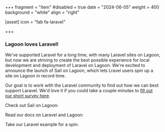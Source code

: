 +++
fragment = "item"
#disabled = true
date = "2024-06-05"
weight = 400
background = "white"
align = "right"

[asset]
  icon = "fab fa-laravel"

+++

### Lagoon loves Laravel!

We've supported Laravel for a long time, with many Laravel sites on Lagoon, but now we are striving to create the best possible experience for local development and deployment of Laravel on Lagoon. We're excited to announce the launch of Sail on Lagoon, which lets Lravel users spin up a site on Lagoon in record time.

Our goal is to work with the Laravel community to find out how we can best support Laravel. We'd love it if you could take a couple minutes to [fill out our short survey here](https://forms.gle/96cQHNQL6gKF3gZ78). 

Check out Sail on Lagoon:

Read our docs on Laravel and Lagoon:

Take our Laravel example for a spin: 